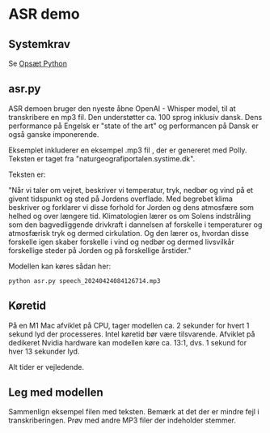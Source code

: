 # ASR demo

## Systemkrav

Se [Opsæt Python](../prepare-environment.md)

## asr.py

ASR demoen bruger den nyeste åbne OpenAI - Whisper model, til at transkribere en mp3 fil. Den understøtter ca. 100 sprog inklusiv dansk.
Dens performance på Engelsk er "state of the art" og performancen på Dansk er også ganske imponerende.

Eksemplet inkluderer en eksempel .mp3 fil , der er genereret med Polly. Teksten er taget fra "naturgeografiportalen.systime.dk".

Teksten er:

"Når vi taler om vejret, beskriver vi temperatur, tryk, nedbør og vind på et givent tidspunkt og sted på Jordens overflade. Med begrebet klima beskriver og forklarer vi disse forhold for Jorden og dens atmosfære som helhed og over længere tid. Klimatologien lærer os om Solens indstråling som den bagvedliggende drivkraft i dannelsen af forskelle i temperaturer og atmosfærisk tryk og dermed cirkulation. Og den lærer os, hvordan disse forskelle igen skaber forskelle i vind og nedbør og dermed livsvilkår forskellige steder på Jorden og på forskellige årstider."

Modellen kan køres sådan her:
```
python asr.py speech_20240424084126714.mp3
```

## Køretid

På en M1 Mac afviklet på CPU, tager modellen ca. 2 sekunder for hvert 1 sekund lyd der processeres. Intel køretid bør være tilsvarende.
Afviklet på dedikeret Nvidia hardware kan modellen køre ca. 13:1, dvs. 1 sekund for hver 13 sekunder lyd.

Alt tider er vejledende.


## Leg med modellen

Sammenlign eksempel filen med teksten. Bemærk at det der er mindre fejl i transkriberingen.
Prøv med andre MP3 filer der indeholder stemmer.

